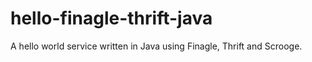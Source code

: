 hello-finagle-thrift-java
=============

A hello world service written in Java using Finagle, Thrift and Scrooge.
